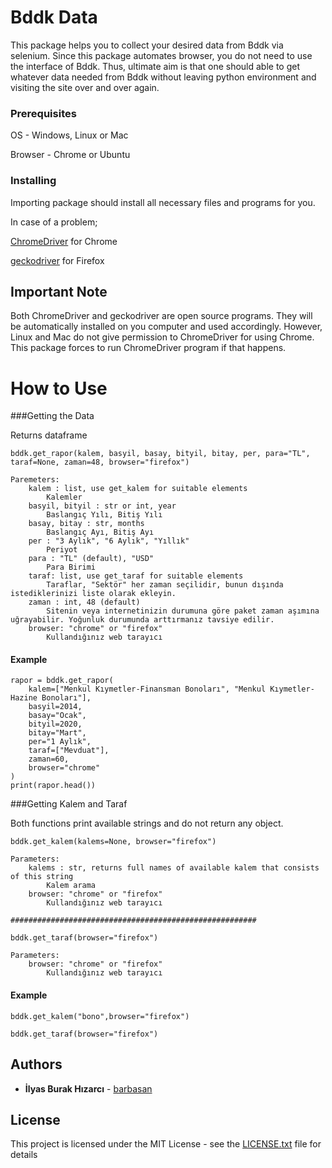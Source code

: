 # Bddk Data

This package helps you to collect your desired data from Bddk via selenium. 
Since this package automates browser, you do not need to use the interface of Bddk. 
Thus, ultimate aim is that one should able to get whatever data needed from Bddk without leaving python environment and visiting the 
site over and over again. 

### Prerequisites

OS - Windows, Linux or Mac

Browser - Chrome or Ubuntu

### Installing

Importing package should install all necessary files and programs for you.

In case of a problem;

[ChromeDriver](https://chromedriver.chromium.org/) for Chrome

[geckodriver](https://chromedriver.chromium.org/) for Firefox

## Important Note

Both ChromeDriver and geckodriver are open source programs. They will be automatically installed on you computer and used accordingly.
However, Linux and Mac do not give permission to ChromeDriver for using Chrome. This package forces to run ChromeDriver program if that happens.

# How to Use

###Getting the Data

Returns dataframe

````
bddk.get_rapor(kalem, basyil, basay, bityil, bitay, per, para="TL", taraf=None, zaman=48, browser="firefox")

Paremeters:
    kalem : list, use get_kalem for suitable elements
        Kalemler
    basyil, bityil : str or int, year
        Baslangıç Yılı, Bitiş Yılı
    basay, bitay : str, months
        Baslangıç Ayı, Bitiş Ayı
    per : "3 Aylık", "6 Aylık", "Yıllık"
        Periyot
    para : "TL" (default), "USD" 
        Para Birimi
    taraf: list, use get_taraf for suitable elements
        Taraflar, "Sektör" her zaman seçilidir, bunun dışında istediklerinizi liste olarak ekleyin.
    zaman : int, 48 (default)
        Sitenin veya internetinizin durumuna göre paket zaman aşımına uğrayabilir. Yoğunluk durumunda arttırmanız tavsiye edilir.
    browser: "chrome" or "firefox"
        Kullandığınız web tarayıcı
````
#### Example
```
rapor = bddk.get_rapor(
    kalem=["Menkul Kıymetler-Finansman Bonoları", "Menkul Kıymetler-Hazine Bonoları"],
    basyil=2014,
    basay="Ocak",
    bityil=2020,
    bitay="Mart",
    per="1 Aylık",
    taraf=["Mevduat"],
    zaman=60,
    browser="chrome"
)
print(rapor.head())
```
###Getting Kalem and Taraf

Both functions print available strings and do not return any object. 
```
bddk.get_kalem(kalems=None, browser="firefox")

Parameters:
    kalems : str, returns full names of available kalem that consists of this string
        Kalem arama
    browser: "chrome" or "firefox"
        Kullandığınız web tarayıcı    

#######################################################

bddk.get_taraf(browser="firefox")
    
Parameters:
    browser: "chrome" or "firefox"
        Kullandığınız web tarayıcı  
```
#### Example
```
bddk.get_kalem("bono",browser="firefox")

bddk.get_taraf(browser="firefox")
```

## Authors

* **İlyas Burak Hızarcı** - [barbasan](https://github.com/barbasan)

## License

This project is licensed under the MIT License - see the [LICENSE.txt](LICENSE.txt) file for details

